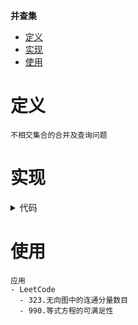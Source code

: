 **并查集**
- [定义](#定义)
- [实现](#实现)
- [使用](#使用)


# 定义 #
```
不相交集合的合并及查询问题
```

# 实现 #
<details>
<summary>代码</summary>
<pre>
<code>

```
type UF struct {
	parent []int
}

func ConstructorUF(n int) *UF {
	parent := make([]int, n)
	for i := 0; i < n; i++ {
		parent[i] = i
	}
	return &UF{
		parent: parent,
	}
}

func (u *UF) find(x int) int {
	if u.parent[x] != x {
		u.parent[x] = u.find(u.parent[x])
	}
	return u.parent[x]
}

func (u *UF) Union(x, y int) {
	p, q := u.find(x), u.find(y)
	if p == q {
		return
	}
	u.parent[p] = q
}

func (u *UF) Connected(x, y int) bool {
	return u.find(x) == u.find(y)
}

func (u *UF) Count() int {
	return len(u.parent)
}
```
</pre>
</code>
</details>

# 使用 #
```
应用  
- LeetCode  
  - 323.无向图中的连通分量数目
  - 990.等式方程的可满足性
```


